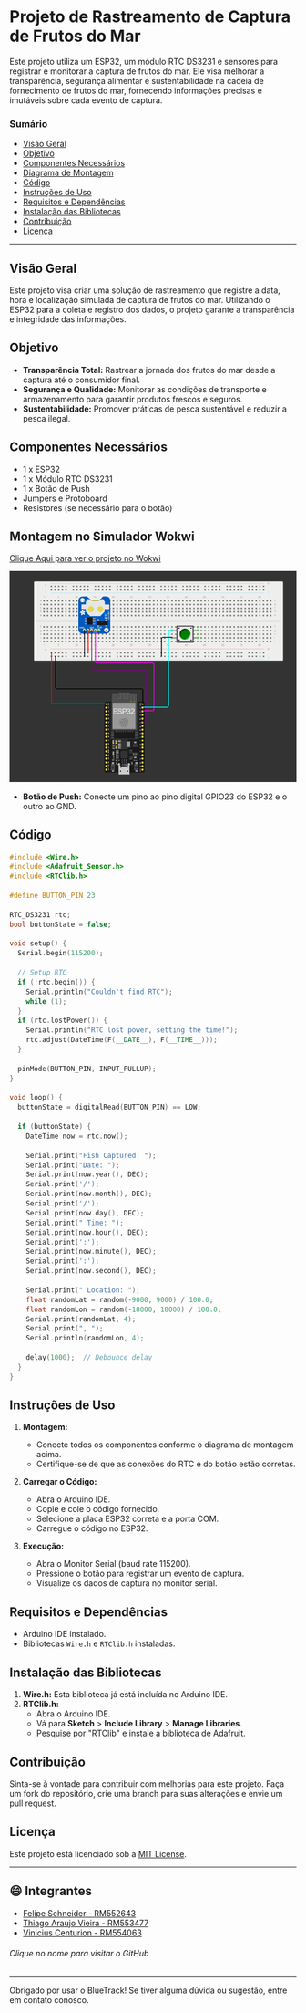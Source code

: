 # Projeto de Rastreamento de Captura de Frutos do Mar

Este projeto utiliza um ESP32, um módulo RTC DS3231 e sensores para registrar e monitorar a captura de frutos do mar. Ele visa melhorar a transparência, segurança alimentar e sustentabilidade na cadeia de fornecimento de frutos do mar, fornecendo informações precisas e imutáveis sobre cada evento de captura.

### Sumário

- [Visão Geral](#visão-geral)
- [Objetivo](#objetivo)
- [Componentes Necessários](#componentes-necessários)
- [Diagrama de Montagem](#montagem-no-simulador-wokwi)
- [Código](#código)
- [Instruções de Uso](#instruções-de-uso)
- [Requisitos e Dependências](#requisitos-e-dependências)
- [Instalação das Bibliotecas](#instalação-das-bibliotecas)
- [Contribuição](#contribuição)
- [Licença](#licença)

---

## Visão Geral

Este projeto visa criar uma solução de rastreamento que registre a data, hora e localização simulada de captura de frutos do mar. Utilizando o ESP32 para a coleta e registro dos dados, o projeto garante a transparência e integridade das informações.

## Objetivo

- **Transparência Total:** Rastrear a jornada dos frutos do mar desde a captura até o consumidor final.
- **Segurança e Qualidade:** Monitorar as condições de transporte e armazenamento para garantir produtos frescos e seguros.
- **Sustentabilidade:** Promover práticas de pesca sustentável e reduzir a pesca ilegal.

## Componentes Necessários

- 1 x ESP32
- 1 x Módulo RTC DS3231
- 1 x Botão de Push
- Jumpers e Protoboard
- Resistores (se necessário para o botão)

## Montagem no Simulador Wokwi

[Clique Aqui para ver o projeto no Wokwi](https://wokwi.com/projects/399162520222392321)

<img src="wokwi-img">

- **Botão de Push:** Conecte um pino ao pino digital GPIO23 do ESP32 e o outro ao GND.

## Código

```cpp
#include <Wire.h>
#include <Adafruit_Sensor.h>
#include <RTClib.h>

#define BUTTON_PIN 23

RTC_DS3231 rtc;
bool buttonState = false;

void setup() {
  Serial.begin(115200);

  // Setup RTC
  if (!rtc.begin()) {
    Serial.println("Couldn't find RTC");
    while (1);
  }
  if (rtc.lostPower()) {
    Serial.println("RTC lost power, setting the time!");
    rtc.adjust(DateTime(F(__DATE__), F(__TIME__)));
  }

  pinMode(BUTTON_PIN, INPUT_PULLUP);
}

void loop() {
  buttonState = digitalRead(BUTTON_PIN) == LOW;

  if (buttonState) {
    DateTime now = rtc.now();

    Serial.print("Fish Captured! ");
    Serial.print("Date: ");
    Serial.print(now.year(), DEC);
    Serial.print('/');
    Serial.print(now.month(), DEC);
    Serial.print('/');
    Serial.print(now.day(), DEC);
    Serial.print(" Time: ");
    Serial.print(now.hour(), DEC);
    Serial.print(':');
    Serial.print(now.minute(), DEC);
    Serial.print(':');
    Serial.print(now.second(), DEC);

    Serial.print(" Location: ");
    float randomLat = random(-9000, 9000) / 100.0;
    float randomLon = random(-18000, 18000) / 100.0;
    Serial.print(randomLat, 4);
    Serial.print(", ");
    Serial.println(randomLon, 4);

    delay(1000);  // Debounce delay
  }
}
```

## Instruções de Uso

1. **Montagem:**
   - Conecte todos os componentes conforme o diagrama de montagem acima.
   - Certifique-se de que as conexões do RTC e do botão estão corretas.

2. **Carregar o Código:**
   - Abra o Arduino IDE.
   - Copie e cole o código fornecido.
   - Selecione a placa ESP32 correta e a porta COM.
   - Carregue o código no ESP32.

3. **Execução:**
   - Abra o Monitor Serial (baud rate 115200).
   - Pressione o botão para registrar um evento de captura.
   - Visualize os dados de captura no monitor serial.

## Requisitos e Dependências

- Arduino IDE instalado.
- Bibliotecas `Wire.h` e `RTClib.h` instaladas.

## Instalação das Bibliotecas

1. **Wire.h:** Esta biblioteca já está incluída no Arduino IDE.
2. **RTClib.h:**
   - Abra o Arduino IDE.
   - Vá para **Sketch** > **Include Library** > **Manage Libraries**.
   - Pesquise por "RTClib" e instale a biblioteca de Adafruit.

## Contribuição

Sinta-se à vontade para contribuir com melhorias para este projeto. Faça um fork do repositório, crie uma branch para suas alterações e envie um pull request.

## Licença

Este projeto está licenciado sob a [MIT License](LICENSE).

---

## :smile: Integrantes

- [Felipe Schneider - RM552643](https://github.com/felpschneider)
- [Thiago Araujo Vieira - RM553477](https://github.com/ThiagoAraujot)
- [Vinicius Centurion - RM554063](https://github.com/vinicenturion)

###### Clique no nome para visitar o GitHub

---

Obrigado por usar o BlueTrack! Se tiver alguma dúvida ou sugestão, entre em contato conosco.
